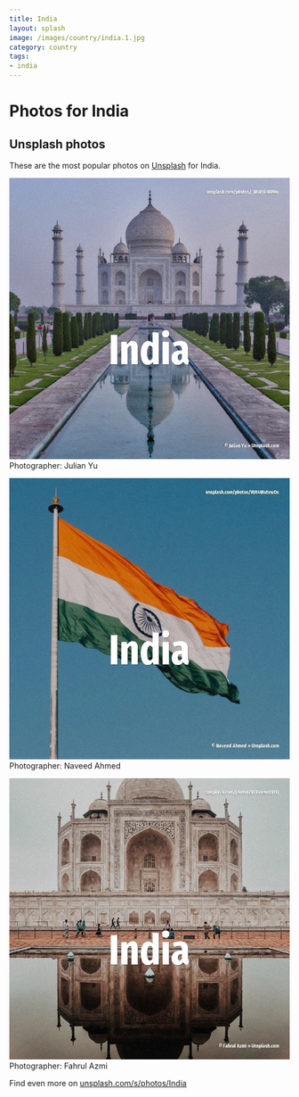 ```yaml
---
title: India
layout: splash
image: /images/country/india.1.jpg
category: country
tags:
- india
---
```

# Photos for India
 
## Unsplash photos
These are the most popular photos on [Unsplash](https://unsplash.com) for India.
 
![India](/images/country/india.1.jpg)
Photographer:  Julian Yu
 
![India](/images/country/india.2.jpg)
Photographer:  Naveed Ahmed
 
![India](/images/country/india.3.jpg)
Photographer:  Fahrul Azmi
 
Find even more on [unsplash.com/s/photos/India](https://unsplash.com/s/photos/India)
 
